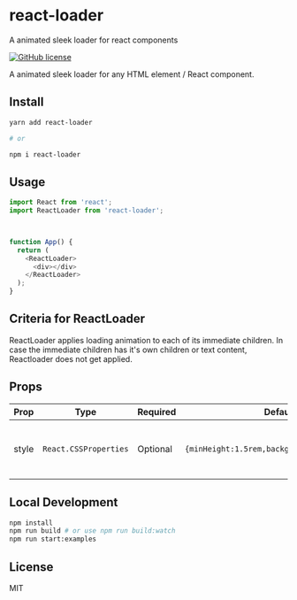 # react-loader
A animated sleek loader for react components

[![GitHub license](https://img.shields.io/github/license/vasanthonline/battleship?logo=MIT)](https://github.com/vasanthonline/react-loader/blob/main/LICENSE)

A animated sleek loader for any HTML element / React component.


## Install

```bash
yarn add react-loader

# or

npm i react-loader
```

## Usage

```javascript
import React from 'react';
import ReactLoader from 'react-loader';



function App() {
  return (
    <ReactLoader>
      <div></div>
    </ReactLoader>
  );
}
```

## Criteria for ReactLoader

ReactLoader applies loading animation to each of its immediate children. In case the immediate children has it's own children or text content, Reactloader does not get applied.

## Props

| Prop                      | Type            | Required             |  Default                        | Description                                                                                                                                                                                                                                                                                                                                                                                                      |
| ------------------------- | --------------- | --------------- | ------------------------------ | ---------------------------------------------------------------------------------------------------------------------------------------------------------------------------------------------------------------------------------------------------------------------------------------------------------------------------------------------------------------------------------------------------------------- |
| style                     | `React.CSSProperties`        | Optional         |   `{minHeight:1.5rem,backgroundColor:#e2e2e2}`                           | Custom CSS styling for children of ReactLoader component.                                                                                                                                                                                                                                                                                                                                                                                       |



## Local Development

```bash
npm install
npm run build # or use npm run build:watch
npm run start:examples
```

## License

MIT
